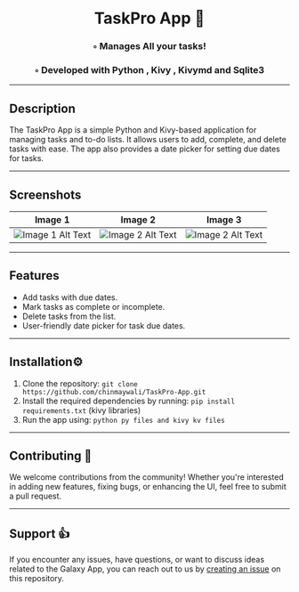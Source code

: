 <div align="center">
<h1 align="center">

<br>
TaskPro App 🎯 
</h1>
<h3>◦ Manages All your tasks!</h3>
<h3>◦ Developed with Python , Kivy , Kivymd and Sqlite3</h3>



</div>

---

## Description

The TaskPro App is a simple Python and Kivy-based application for managing tasks and to-do lists. 
It allows users to add, complete, and delete tasks with ease. The app also provides a date picker for setting due dates for tasks.

---
## Screenshots 


| Image 1 | Image 2 | Image 3| 
| ------- | ------- |------- |
| ![Image 1 Alt Text](https://github.com/chinmaywali/TaskPro-App/assets/123446377/f935965f-6a31-479d-8f52-17a2481e9dd7) | ![Image 2 Alt Text](https://github.com/chinmaywali/TaskPro-App/assets/123446377/7a53b1f1-40f2-4b33-af09-99ef93567d7f) | ![Image 2 Alt Text](https://github.com/chinmaywali/TaskPro-App/assets/123446377/4ad280c1-3c53-4a45-bd7e-bff589285043) |

----

## Features

- Add tasks with due dates.
- Mark tasks as complete or incomplete.
- Delete tasks from the list.
- User-friendly date picker for task due dates.

---
  
## Installation⚙️

1. Clone the repository: `git clone https://github.com/chinmaywali/TaskPro-App.git`
2. Install the required dependencies by running: `pip install requirements.txt`  (kivy libraries)
3. Run the app using: `python py files and kivy kv files`

---

## Contributing 🎉

We welcome contributions from the community! Whether you're interested in adding new features, fixing bugs, or enhancing the UI, feel free to submit a pull request. 

---

## Support 👍

If you encounter any issues, have questions, or want to discuss ideas related to the Galaxy App, you can reach out to us by [creating an issue](https://github.com/yourusername/galaxy-app/issues) on this repository.


  
